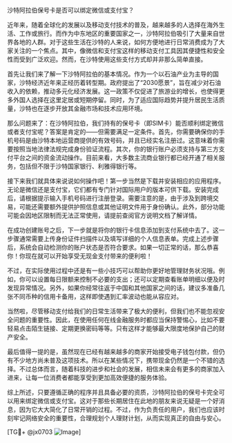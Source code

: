 沙特阿拉伯保号卡是否可以绑定微信或支付宝？

近年来，随着全球化的发展以及移动支付技术的普及，越来越多的人选择在海外生活、工作或旅行。而作为中东地区的重要国家之一，沙特阿拉伯吸引了大量来自世界各地的人群。对于这些生活在沙特的人来说，如何方便地进行日常消费成为了大家关注的一个焦点。其中，像微信和支付宝这样的移动支付工具因其便捷性和安全性而受到广泛欢迎。然而，在沙特使用这些支付方式却并非那么简单直接。

首先让我们来了解一下沙特阿拉伯的基本情况。作为一个以石油产业为主导的国家，沙特经济近年来正经历着转型期。政府提出了“2030愿景”，旨在减少对石油收入的依赖，推动多元化经济发展。这一政策不仅促进了旅游业的增长，也使得更多外国人选择在这里定居或短期停留。同时，为了适应国际趋势并提升居民生活质量，沙特也在逐步开放其金融市场和技术应用环境。

那么问题来了：在沙特阿拉伯，我们持有的保号卡（即SIM卡）能否顺利绑定微信或者支付宝呢？答案是肯定的——但需要满足一定条件。首先，你需要确保你的手机号码是由沙特本地运营商提供的有效号码，并且已经实名注册过。这意味着你需要按照当地法律法规完成身份验证流程。其次，你的银行账户必须支持与第三方支付平台之间的资金流动操作。目前来看，大多数主流商业银行都已经开通了相关服务，包括但不限于沙特国家银行、利雅得银行等。

接下来我们就具体来说说如何操作吧！第一步当然是下载并安装相应的应用程序。无论是微信还是支付宝，它们都有专门针对国际用户的版本可供下载。安装完成后，请根据提示输入手机号码进行注册登录。需要注意的是，由于涉及到跨境交易，可能还需要额外提供护照信息或其他证明文件用于身份确认。此外，部分功能可能会因地区限制而无法正常使用，请提前查阅官方说明文档了解详情。

在成功创建账号之后，下一步就是将你的银行卡信息添加到支付系统中去了。这一步骤通常需要上传身份证件扫描件以及填写详细的个人信息表单。完成上述步骤后，系统会自动检测你的账户状态是否符合要求。如果一切正常的话，那么恭喜你！你现在就可以开始享受无现金支付带来的便利啦！

不过，在实际使用过程中还是有一些小技巧可以帮助你更好地管理财务状况哦。例如，你可以设置每日限额来控制不必要的支出；还可以定期查看账单明细以便及时发现异常情况。另外，如果你经常往返于中国和其他国家之间的话，建议多准备几张不同币种的信用卡备用，这样即使遇到汇率波动也能从容应对。

当然啦，尽管移动支付给我们的日常生活带来了极大的便利，但我们也不能忽视安全问题的重要性。因此，在使用任何在线金融服务时都应当保持警惕心，比如不要轻易点击陌生链接、定期更换密码等等。只有这样才能够最大限度地保护自己的财产安全。

最后值得一提的是，虽然现在已经有越来越多的商家开始接受电子钱包付款，但仍有不少地方尚未普及这项技术。所以在某些情况下，携带现金仍然是一个不错的选择。不过总体而言，随着科技的进步和社会的发展，相信未来会有更多的商家加入进来，让每一位消费者都能享受到更加高效便捷的服务体验。

综上所述，只要遵循正确的程序并且具备必要的资质，沙特阿拉伯的保号卡完全可以用来绑定微信或支付宝。这对于那些长期居住在此地的朋友来说无疑是一个好消息，因为它大大简化了日常开销的过程。不过，作为负责任的用户，我们也应该时刻牢记网络安全的重要性，合理规划个人理财计划，从而实现真正的自由与安心。

[TG💪+ @jx0703 ![Image](https://github.com/user-attachments/assets/dbca1d08-cadb-493c-b0ec-ad6f7a83f270)]